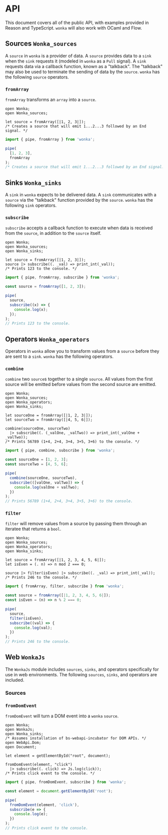 # API

This document covers all of the public API, with examples provided in Reason and TypeScript. `wonka` will also work with OCaml and Flow.

## Sources `Wonka_sources`

A `source` in `wonka` is a provider of data. A `source` provides data to a `sink` when the `sink` requests it (modeled in `wonka` as a `Pull` signal). A `sink` requests data via a callback function, known as a "talkback". The "talkback" may also be used to terminate the sending of data by the `source`. `wonka` has the following `source` operators.

### `fromArray`

`fromArray` transforms an `array` into a `source`.

```reason
open Wonka;
open Wonka_sources;

let source = fromArray([|1, 2, 3|]);
/* Creates a source that will emit 1...2...3 followed by an End signal. */
```

```typescript
import { pipe, fromArray } from 'wonka';

pipe(
  [1, 2, 3],
  fromArray
);
/* Creates a source that will emit 1...2...3 followed by an End signal. */
```

## Sinks `Wonka_sinks`

A `sink` in `wonka` expects to be delivered data. A `sink` communicates with a `source` via the "talkback" function provided by the `source`. `wonka` has the following `sink` operators.

### `subscribe`

`subscribe` accepts a callback function to execute when data is received from the `source`, in addition to the `source` itself.

```reason
open Wonka;
open Wonka_sources;
open Wonka_sinks;

let source = fromArray([|1, 2, 3|]);
source |> subscribe((. _val) => print_int(_val));
/* Prints 123 to the console. */
```

```typescript
import { pipe, fromArray, subscribe } from 'wonka';

const source = fromArray([1, 2, 3]);

pipe(
  source,
  subscribe((x) => {
    console.log(x);
  });
);
// Prints 123 to the console.
```

## Operators `Wonka_operators`

Operators in `wonka` allow you to transform values from a `source` before they are sent to a `sink`. `wonka` has the following operators.

### `combine`

`combine` two `source`s together to a single `source`. All values from the first source will be emitted before values from the second source are emitted.

```reason
open Wonka;
open Wonka_sources;
open Wonka_operators;
open Wonka_sinks;

let sourceOne = fromArray([|1, 2, 3|]);
let sourceTwo = fromArray([|4, 5, 6|]);

combine(sourceOne, sourceTwo)
  |> subscribe((. (_valOne, _valTwo)) => print_int(_valOne + _valTwo));
/* Prints 56789 (1+4, 2+4, 3+4, 3+5, 3+6) to the console. */
```

```typescript
import { pipe, combine, subscribe } from 'wonka';

const sourceOne = [1, 2, 3];
const sourceTwo = [4, 5, 6];

pipe(
  combine(sourceOne, sourceTwo),
  subscribe(([valOne, valTwo]) => {
    console.log(valOne + valTwo);
  })
);
// Prints 56789 (1+4, 2+4, 3+4, 3+5, 3+6) to the console.
```

### `filter`

`filter` will remove values from a source by passing them through an iteratee that returns a `bool`.

```reason
open Wonka;
open Wonka_sources;
open Wonka_operators;
open Wonka_sinks;

let source = fromArray([|1, 2, 3, 4, 5, 6|]);
let isEven = (. n) => n mod 2 === 0;

source |> filter(isEven) |> subscribe((. _val) => print_int(_val));
/* Prints 246 to the console. */
```

```typescript
import { fromArray, filter, subscribe } from 'wonka';

const source = fromArray([|1, 2, 3, 4, 5, 6|]);
const isEven = (n) => n % 2 === 0;

pipe(
  source,
  filter(isEven),
  subscribe((val) => {
    console.log(val);
  })
);
// Prints 246 to the console.
```

## Web `WonkaJs`

The `WonkaJs` module includes `sources`, `sinks`, and operators specifically for use in web environments. The following `sources`, `sinks`, and operators are included.

### Sources

### `fromDomEvent`

`fromDomEvent` will turn a DOM event into a `wonka` `source`.

```reason
open Wonka;
open WonkaJs;
open Wonka_sinks;
/* Assumes installation of bs-webapi-incubator for DOM APIs. */
open WebApi.Dom;
open Document;

let element = getElementById("root", document);

fromDomEvent(element, "click")
  |> subscribe((. click) => Js.log(click));
/* Prints click event to the console. */
```

```typescript
import { pipe, fromDomEvent, subscribe } from 'wonka';

const element = document.getElementById('root');

pipe(
  fromDomEvent(element, 'click'),
  subscribe(e => {
    console.log(e);
  })
);
// Prints click event to the console.
```
